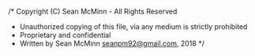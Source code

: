 /* Copyright (C) Sean McMinn - All Rights Reserved
 * Unauthorized copying of this file, via any medium is strictly prohibited
 * Proprietary and confidential
 * Written by Sean McMinn <seanpm92@gmail.com>, 2018
 */